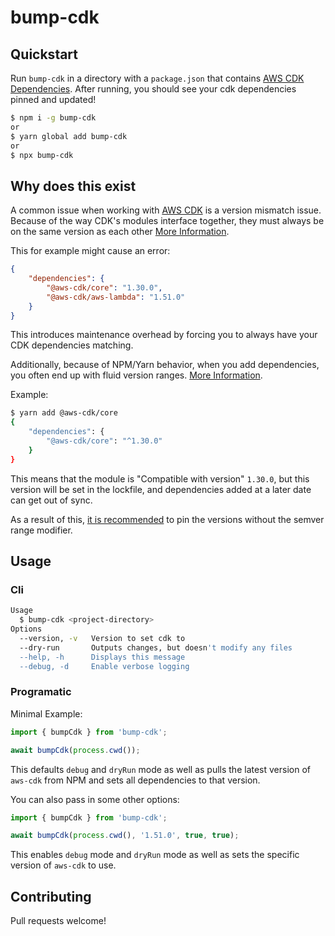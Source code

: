 # bump-cdk

## Quickstart

Run `bump-cdk` in a directory with a `package.json` that contains [AWS CDK Dependencies](). After running, you should see your cdk dependencies pinned and updated!

```bash
$ npm i -g bump-cdk
or
$ yarn global add bump-cdk
or
$ npx bump-cdk
```

## Why does this exist

A common issue when working with [AWS CDK](https://docs.aws.amazon.com/cdk/latest/guide/home.html) is a version mismatch issue. Because of the way CDK's modules interface together, they must always be on the same version as each other [More Information](https://docs.aws.amazon.com/cdk/latest/guide/troubleshooting.html#troubleshooting_modules).

This for example might cause an error:

```json
{
    "dependencies": {
        "@aws-cdk/core": "1.30.0",
        "@aws-cdk/aws-lambda": "1.51.0"
    }
}
```

This introduces maintenance overhead by forcing you to always have your CDK dependencies matching.

Additionally, because of NPM/Yarn behavior, when you add dependencies, you often end up with fluid version ranges. [More Information](https://docs.npmjs.com/files/package.json#dependencies).

Example:

```bash
$ yarn add @aws-cdk/core
{
    "dependencies": {
        "@aws-cdk/core": "^1.30.0"
    }
}
```

This means that the module is "Compatible with version" `1.30.0`, but this version will be set in the lockfile, and dependencies added at a later date can get out of sync.

As a result of this, [it is recommended](https://github.com/aws/aws-cdk/issues/3711) to pin the versions without the semver range modifier.

## Usage

### Cli

```bash
Usage
  $ bump-cdk <project-directory>
Options
  --version, -v   Version to set cdk to
  --dry-run       Outputs changes, but doesn't modify any files
  --help, -h      Displays this message
  --debug, -d     Enable verbose logging
```

### Programatic

Minimal Example:

```typescript
import { bumpCdk } from 'bump-cdk';

await bumpCdk(process.cwd());
```

This defaults `debug` and `dryRun` mode as well as pulls the latest version of `aws-cdk` from NPM and sets all dependencies to that version.

You can also pass in some other options:

```typescript
import { bumpCdk } from 'bump-cdk';

await bumpCdk(process.cwd(), '1.51.0', true, true);
```

This enables `debug` mode and `dryRun` mode as well as sets the specific version of `aws-cdk` to use.

## Contributing

Pull requests welcome!